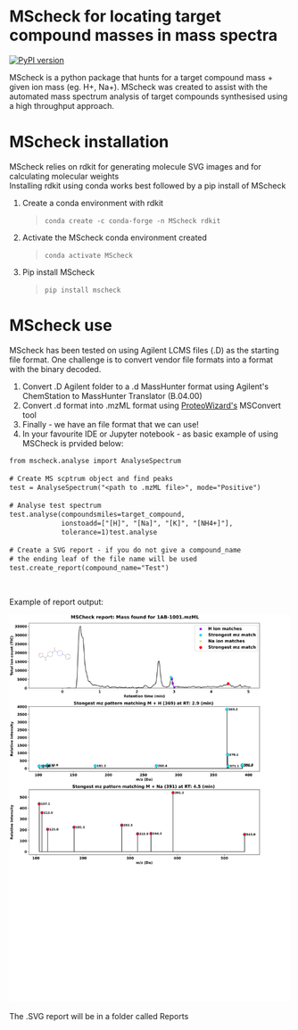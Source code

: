 # <a name="MScheck for locating target compound masses in mass spectra"></a>**MScheck for locating target compound masses in mass spectra**

[//]: # "Badges"

[![PyPI version](https://badge.fury.io/py/mscheck.svg)](https://badge.fury.io/py/mscheck)

MScheck is a python package that hunts for a target compound mass + given ion mass (eg. H+, Na+).
MScheck was created to assist with the automated mass spectrum analysis of target compounds synthesised using
a high throughput approach.

# <a name="MScheck installation"></a>**MScheck installation**

MScheck relies on rdkit for generating molecule SVG images and for calculating molecular weights<br>
Installing rdkit using conda works best followed by a pip install of MScheck<br>

1. Create a conda environment with rdkit

   > `conda create -c conda-forge -n MScheck rdkit`

2. Activate the MScheck conda environment created

   > `conda activate MScheck`

3. Pip install MScheck
   > `pip install mscheck`

# <a name="MScheck use"></a>**MScheck use**

MScheck has been tested on using Agilent LCMS files (.D) as the starting file format. One challenge is to convert vendor file formats into
a format with the binary decoded.

1. Convert .D Agilent folder to a .d MassHunter format using Agilent's ChemStation to MassHunter Translator (B.04.00)
2. Convert .d format into .mzML format using [ProteoWizard's](http://proteowizard.sourceforge.net/) MSConvert tool
3. Finally - we have an file format that we can use!
4. In your favourite IDE or Jupyter notebook - as basic example of using MSCheck is prvided below:<br>

```
from mscheck.analyse import AnalyseSpectrum

# Create MS scptrum object and find peaks
test = AnalyseSpectrum("<path to .mzML file>", mode="Positive")

# Analyse test spectrum
test.analyse(compoundsmiles=target_compound,
             ionstoadd=["[H]", "[Na]", "[K]", "[NH4+]"],
             tolerance=1)test.analyse

# Create a SVG report - if you do not give a compound_name
# the ending leaf of the file name will be used
test.create_report(compound_name="Test")
```

 <br>

Example of report output:<br>

![Example SVG report](/images/report.svg)

The .SVG report will be in a folder called Reports
